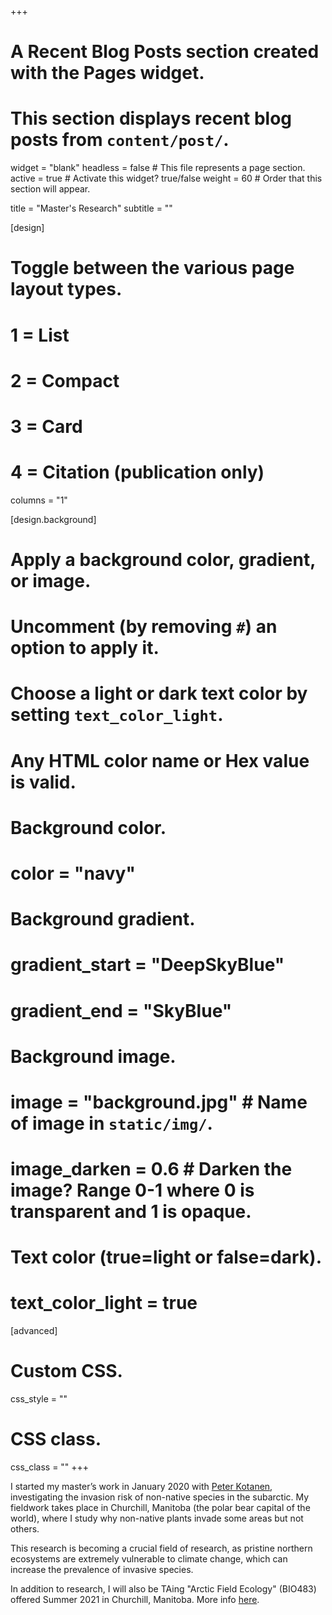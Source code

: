 +++
# A Recent Blog Posts section created with the Pages widget.
# This section displays recent blog posts from `content/post/`.

widget = "blank" 
headless = false  # This file represents a page section.
active = true  # Activate this widget? true/false
weight = 60  # Order that this section will appear.

title = "Master's Research"
subtitle = ""
  
[design]
  # Toggle between the various page layout types.
  #   1 = List
  #   2 = Compact
  #   3 = Card
  #   4 = Citation (publication only)
 columns = "1"
  
[design.background]
  # Apply a background color, gradient, or image.
  #   Uncomment (by removing `#`) an option to apply it.
  #   Choose a light or dark text color by setting `text_color_light`.
  #   Any HTML color name or Hex value is valid.
  
  # Background color.
  # color = "navy"
  
  # Background gradient.
  # gradient_start = "DeepSkyBlue"
  # gradient_end = "SkyBlue"
  
  # Background image.
  # image = "background.jpg"  # Name of image in `static/img/`.
  # image_darken = 0.6  # Darken the image? Range 0-1 where 0 is transparent and 1 is opaque.

  # Text color (true=light or false=dark).
  # text_color_light = true  
  
[advanced]
 # Custom CSS. 
 css_style = ""
 
 # CSS class.
 css_class = ""
+++


I started my master’s work in January 2020 with [Peter Kotanen](https://www.utm.utoronto.ca/~w3pkota/), investigating the invasion risk of non-native species in the subarctic. My fieldwork takes place in Churchill, Manitoba (the polar bear capital of the world), where I study why non-native plants invade some areas but not others.

This research is becoming a crucial field of research, as pristine northern ecosystems are extremely vulnerable to climate change, which can increase the prevalence of invasive species.


In addition to research, I will also be TAing "Arctic Field Ecology" (BIO483) offered Summer 2021 in Churchill, Manitoba. More info [here](https://www.utm.utoronto.ca/~w3pkota/arctic_field_course_ad.pdf).
